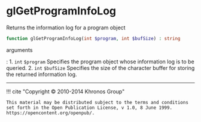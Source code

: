 # glGetProgramInfoLog
Returns the information log for a program object

```php
function glGetProgramInfoLog(int $program, int $bufSize) : string
```



arguments

:    1. `int` `$program` Specifies the program object whose information log is to
    be queried.
    2. `int` `$bufSize` Specifies the size of the character buffer for storing
    the returned information log.



---
     

!!! cite "Copyright © 2010-2014 Khronos Group"

    This material may be distributed subject to the terms and conditions set forth in the Open Publication License, v 1.0, 8 June 1999. https://opencontent.org/openpub/.